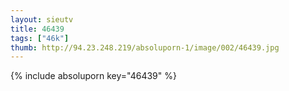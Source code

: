 ```yaml
--- 
layout: sieutv
title: 46439
tags: ["46k"]
thumb: http://94.23.248.219/absoluporn-1/image/002/46439.jpg
---
```

{% include absoluporn key="46439" %} 
